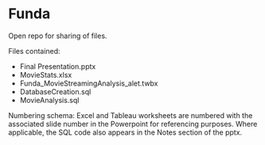 # Funda
Open repo for sharing of files.

Files contained:
* Final Presentation.pptx
* MovieStats.xlsx
* Funda_MovieStreamingAnalysis_alet.twbx
* DatabaseCreation.sql
* MovieAnalysis.sql

Numbering schema:
Excel and Tableau worksheets are numbered with the associated slide number in the Powerpoint for referencing purposes. Where applicable, the SQL code also appears in the Notes section of the pptx.
